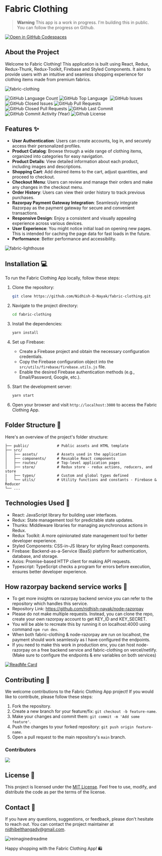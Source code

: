# Fabric Clothing

> **Warning**
> This app is a work in progress. I'm building this in public. You can follow the progress on Github.

[![Open in GitHub Codespaces](https://github.com/codespaces/badge.svg)](https://codespaces.new/Nidhish-D-Nayak/fabric-clothing/tree/main)


## About the Project

Welcome to Fabric Clothing! This application is built using React, Redux, Redux-Thunk, Redux-Toolkit, Firebase and Styled Components. It aims to provide users with an intuitive and seamless shopping experience for clothing items made from premium fabrics.

![fabric-clothing](https://github.com/nidhish-nayak/fabric-clothing/assets/76598208/0536f18b-8922-42d6-b0f6-1a8d02c732fa)

<p align="left">
  
  <img alt="GitHub Language Count" src="https://img.shields.io/github/languages/count/nidhish-nayak/fabric-clothing" />
  <img alt="GitHub Top Language" src="https://img.shields.io/github/languages/top/nidhish-nayak/fabric-clothing" />
  <img alt="" src="https://img.shields.io/github/repo-size/nidhish-nayak/fabric-clothing" />
  <img alt="GitHub Issues" src="https://img.shields.io/github/issues/nidhish-nayak/fabric-clothing" />
  <img alt="GitHub Closed Issues" src="https://img.shields.io/github/issues-closed/nidhish-nayak/fabric-clothing" />
  <img alt="GitHub Pull Requests" src="https://img.shields.io/github/issues-pr/nidhish-nayak/fabric-clothing" />
  <img alt="GitHub Closed Pull Requests" src="https://img.shields.io/github/issues-pr-closed/nidhish-nayak/fabric-clothing" />
  <img alt="GitHub Last Commit" src="https://img.shields.io/github/last-commit/nidhish-nayak/fabric-clothing" />
  <img alt="GitHub Commit Activity (Year)" src="https://img.shields.io/github/commit-activity/y/nidhish-nayak/fabric-clothing" />
  <img alt="Github License" src="https://img.shields.io/github/license/nidhish-nayak/fabric-clothing" />

</p>

## Features ✨

- **User Authentication**: Users can create accounts, log in, and securely access their personalized profiles.
- **Product Catalog**: Browse through a wide range of clothing items, organized into categories for easy navigation.
- **Product Details**: View detailed information about each product, including images and descriptions.
- **Shopping Cart**: Add desired items to the cart, adjust quantities, and proceed to checkout.
- **Checkout Menu**: Users can review and manage their orders and make any changes in the checkout menu.
- **Order History**: Users can view their order history to track previous purchases.
- **Razorpay Payment Gateway Integration**: Seamlessly integrate Razorpay as the payment gateway for secure and convenient transactions.
- **Responsive Design**: Enjoy a consistent and visually appealing experience across various devices.
- **User Experience**: You might notice initial load on opening new pages. This is intended for caching the page data for fast loads in the future.
- **Performance**: Better performance and accessibility.

![fabric-lighthouse](https://github.com/nidhish-nayak/fabric-clothing/assets/76598208/26718db1-1ef1-4bcc-865c-a1c39e643187)

## Installation 💻

To run the Fabric Clothing App locally, follow these steps:

1. Clone the repository:

   ```bash
   git clone https://github.com/Nidhish-D-Nayak/fabric-clothing.git
   ```

2. Navigate to the project directory:

   ```bash
   cd fabric-clothing
   ```

3. Install the dependencies:

   ```bash
   yarn install
   ```

4. Set up Firebase:

   - Create a Firebase project and obtain the necessary configuration credentials.
   - Copy the Firebase configuration object into the `src/utils/firebase/firebase.utils.js` file.
   - Enable the desired Firebase authentication methods (e.g., Email/Password, Google, etc.).

5. Start the development server:

   ```bash
   yarn start
   ```

6. Open your browser and visit `http://localhost:3000` to access the Fabric Clothing App.

## Folder Structure 📂

Here's an overview of the project's folder structure:

```
├── public/             # Public assets and HTML template
├── src/
│   ├── assets/         # Assets used in the application
│   ├── components/     # Reusable React components
│   ├── routes/         # Top-level application pages
│   ├── store/          # Redux store - redux actions, reducers, and store
|   ├── types/          # Custom and global types defined
│   └── utils/          # Utility functions and constants - Firebase & Reducer
└── ...
```

## Technologies Used 🔧

- React: JavaScript library for building user interfaces.
- Redux: State management tool for predictable state updates.
- Thunks: Middleware libraries for managing asynchronous actions in Redux.
- Redux Toolkit: A more opinionated state management tool for better developer experience.
- Styled Components: CSS-in-JS library for styling React components.
- Firebase: Backend-as-a-Service (BaaS) platform for authentication, database, and storage.
- Axios: Promise-based HTTP client for making API requests.
- Typescript: TypeScript checks a program for errors before execution, ensures better developer experience.

## How razorpay backend service works 🔌

- To get more insights on razorpay backend service you can refer to the repository which handles this service.
- Repository Link: https://github.com/nidhish-nayak/node-razorpay
- Please do not make multiple requests. Instead, you can clone the repo, create your own razorpay account to get KEY_ID and KEY_SECRET.
- You will be able to recreate this by running it on localhost:4000 using command `npm run dev`.
- When both fabric-clothing & node-razorpay are run on localhost, the payment should work seamlessly as I have configured the endpoints.
- If you need to make this work in production env, you can host node-razorpay on a free backend service and fabric-clothing on vercel/netlify. (Make sure to configure the endpoints & env variables on both services)

[![ReadMe Card](https://github-readme-stats.vercel.app/api/pin/?username=nidhish-nayak&repo=node-razorpay)](https://github.com/nidhish-nayak/node-razorpay)

## Contributing 🤝

We welcome contributions to the Fabric Clothing App project! If you would like to contribute, please follow these steps:

1. Fork the repository.
2. Create a new branch for your feature/fix: `git checkout -b feature-name`.
3. Make your changes and commit them: `git commit -m 'Add some feature'`.
4. Push the changes to your forked repository: `git push origin feature-name`.
5. Open a pull request to the main repository's `main` branch.

### Contributors

<a href="https://github.com/nidhish-nayak/fabric-clothing/graphs/contributors">
  <img src="https://contrib.rocks/image?repo=nidhish-nayak/fabric-clothing" />
</a>

## License 📝

This project is licensed under the [MIT License](LICENSE). Feel free to use, modify, and distribute the code as per the terms of the license.

## Contact 💬

If you have any questions, suggestions, or feedback, please don't hesitate to reach out. You can contact the project maintainer at [nidhibelthangady@gmail.com](mailto:nidhibelthangady@gmail.com).

<img src="https://myreadme.vercel.app/api/embed/nidhish-nayak?panels=userstatistics,toprepositories,toplanguages,commitgraph" alt="reimaginedreadme" />

Happy shopping with the Fabric Clothing App! 🛍️
